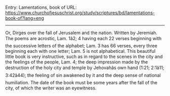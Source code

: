 Entry: Lamentations, book of
URL: https://www.churchofjesuschrist.org/study/scriptures/bd/lamentations-book-of?lang=eng

---

Or, Dirges over the fall of Jerusalem and the nation. Written by Jeremiah. The poems are acrostic, Lam. 1â2; 4 having each 22 verses beginning with the successive letters of the alphabet; Lam. 3 has 66 verses, every three beginning each with one letter; Lam. 5 is not alphabetical. This beautiful little book is very instructive, such as in regard to the scenes in the city and the feelings of the people, Lam. 4; the deep impression made by the destruction of the holy city and temple by Jehovahâs own hand (1:21; 2:1â11; 3:42â44); the feeling of sin awakened by it and the deep sense of national humiliation. The date of the book must be some years after the fall of the city, of which the writer was an eyewitness.
